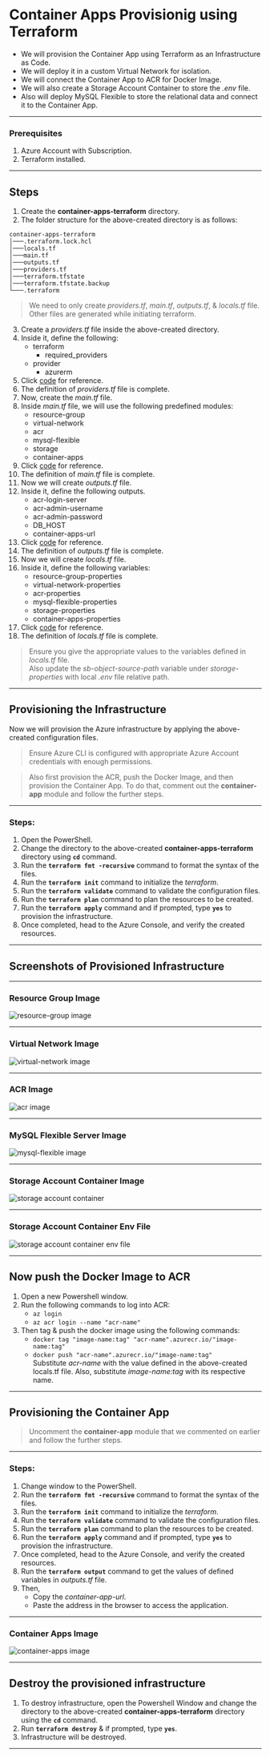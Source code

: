 # Container Apps Provisionig using Terraform
- We will provision the Container App using Terraform as an Infrastructure as Code.
- We will deploy it in a custom Virtual Network for isolation.
- We will connect the Container App to ACR for Docker Image.
- We will also create a Storage Account Container to store the *.env* file.
- Also will deploy MySQL Flexible to store the relational data and connect it to the Container App.

---

### Prerequisites
1. Azure Account with Subscription.
2. Terraform installed.

---

## Steps
1. Create the **container-apps-terraform** directory.
2. The folder structure for the above-created directory is as follows:
```
container-apps-terraform
│───.terraform.lock.hcl
│───locals.tf
│───main.tf
│───outputs.tf
│───providers.tf
│───terraform.tfstate
│───terraform.tfstate.backup
└───.terraform
```

> We need to only create *providers.tf*, *main.tf*, *outputs.tf*, & *locals.tf* file. Other files are generated while initiating terraform.

3. Create a *providers.tf* file inside the above-created directory.
4. Inside it, define the following:
    - terraform
      - required_providers
    - provider
      - azurerm
5. Click [code](https://github.com/inflection-zone/iac-recipes/blob/inflection-sahil/terraform/azure/container-apps/providers.tf) for reference.
6. The definition of *providers.tf* file is complete.
7. Now, create the *main.tf* file.
8. Inside *main.tf* file, we will use the following predefined modules:
    - resource-group
    - virtual-network
    - acr
    - mysql-flexible
    - storage
    - container-apps
9. Click [code](https://github.com/inflection-zone/iac-recipes/blob/inflection-sahil/terraform/azure/container-apps/main.tf) for reference.
10. The definition of *main.tf* file is complete.
11. Now we will create *outputs.tf* file.
12. Inside it, define the following outputs.
    - acr-login-server
    - acr-admin-username
    - acr-admin-password
    - DB_HOST
    - container-apps-url
13. Click [code](https://github.com/inflection-zone/iac-recipes/blob/inflection-sahil/terraform/azure/container-apps/outputs.tf) for reference.
14. The definition of *outputs.tf* file is complete.
15. Now we will create *locals.tf* file.
16. Inside it, define the following variables:
    - resource-group-properties
    - virtual-network-properties
    - acr-properties
    - mysql-flexible-properties
    - storage-properties
    - container-apps-properties
17. Click [code](https://github.com/inflection-zone/iac-recipes/blob/inflection-sahil/terraform/azure/container-apps/sample-locals.txt) for reference.
18. The definition of *locals.tf* file is complete.

> Ensure you give the appropriate values to the variables defined in *locals.tf* file.  
> Also update the *sb-object-source-path* variable under *storage-properties* with local *.env* file relative path.

---

## Provisioning the Infrastructure
Now we will provision the Azure infrastructure by applying the above-created configuration files.

> Ensure Azure CLI is configured with appropriate Azure Account credentials with enough permissions.

> Also first provision the ACR, push the Docker Image, and then provision the Container App. To do that, comment out the **container-app** module and follow the further steps.

---

### Steps:
1. Open the PowerShell.
2. Change the directory to the above-created **container-apps-terraform** directory using **`cd`** command.
3. Run the **`terraform fmt -recursive`** command to format the syntax of the files.
4. Run the **`terraform init`** command to initialize the *terraform*.
5. Run the **`terraform validate`** command to validate the configuration files.
6. Run the **`terraform plan`** command to plan the resources to be created.
7. Run the **`terraform apply`** command and if prompted, type **`yes`** to provision the infrastructure.
8. Once completed, head to the Azure Console, and verify the created resources.

---

## Screenshots of Provisioned Infrastructure

---

### Resource Group Image
![resource-group image](./images/resource-group.png)

---

### Virtual Network Image
![virtual-network image](./images/vnet.png)

---

<div style="page-break-after: always;"></div>

### ACR Image
![acr image](./images/acr.png)

---

### MySQL Flexible Server Image
![mysql-flexible image](./images/mysql-flexible-server.png)

---

<div style="page-break-after: always;"></div>

### Storage Account Container Image
![storage account container](./images/storage-account-container.png)

---

### Storage Account Container Env File
![storage account container env file](./images/storage-account-container-env-file.png)

---

<div style="page-break-after: always;"></div>

## Now push the Docker Image to ACR

1. Open a new Powershell window.
2. Run the following commands to log into ACR:
    - `az login`
    - `az acr login --name "acr-name"`
3. Then tag & push the docker image using the following commands:
    - `docker tag "image-name:tag" "acr-name".azurecr.io/"image-name:tag"`
    - `docker push "acr-name".azurecr.io/"image-name:tag"`  
    Substitute *acr-name* with the value defined in the above-created locals.tf file. Also, substitute *image-name:tag* with its respective name.

---

## Provisioning the Container App

> Uncomment the **container-app** module that we commented on earlier and follow the further steps.

---

### Steps:
1. Change window to the PowerShell.
2. Run the **`terraform fmt -recursive`** command to format the syntax of the files.
3. Run the **`terraform init`** command to initialize the *terraform*.
4. Run the **`terraform validate`** command to validate the configuration files.
5. Run the **`terraform plan`** command to plan the resources to be created.
6. Run the **`terraform apply`** command and if prompted, type **`yes`** to provision the infrastructure.
7. Once completed, head to the Azure Console, and verify the created resources.
8. Run the **`terraform output`** command to get the values of defined variables in *outputs.tf* file.
9. Then,
    - Copy the *container-app-url*.
    - Paste the address in the browser to access the application.

---

<div style="page-break-after: always;"></div>

### Container Apps Image
![container-apps image](./images/container-app.png)

---

## Destroy the provisioned infrastructure

1. To destroy infrastructure, open the Powershell Window and change the directory to the above-created **container-apps-terraform** directory using the **`cd`** command.
2. Run **`terraform destroy`** & if prompted, type **`yes`**.
3. Infrastructure will be destroyed.

---